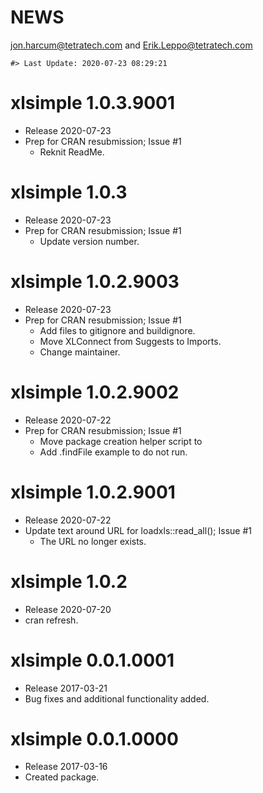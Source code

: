 NEWS
================
<jon.harcum@tetratech.com> and <Erik.Leppo@tetratech.com>

<!-- NEWS.md is generated from NEWS.Rmd. Please edit that file -->

    #> Last Update: 2020-07-23 08:29:21

# xlsimple 1.0.3.9001

  - Release 2020-07-23
  - Prep for CRAN resubmission; Issue \#1
      - Reknit ReadMe.

# xlsimple 1.0.3

  - Release 2020-07-23
  - Prep for CRAN resubmission; Issue \#1
      - Update version number.

# xlsimple 1.0.2.9003

  - Release 2020-07-23
  - Prep for CRAN resubmission; Issue \#1
      - Add files to gitignore and buildignore.
      - Move XLConnect from Suggests to Imports.
      - Change maintainer.

# xlsimple 1.0.2.9002

  - Release 2020-07-22
  - Prep for CRAN resubmission; Issue \#1
      - Move package creation helper script to   
      - Add .findFile example to do not run.

# xlsimple 1.0.2.9001

  - Release 2020-07-22
  - Update text around URL for loadxls::read\_all(); Issue \#1
      - The URL no longer exists.

# xlsimple 1.0.2

  - Release 2020-07-20
  - cran refresh.

# xlsimple 0.0.1.0001

  - Release 2017-03-21
  - Bug fixes and additional functionality added.

# xlsimple 0.0.1.0000

  - Release 2017-03-16
  - Created package.
